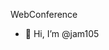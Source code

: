 WebConference
- 👋 Hi, I’m @jam105
<!---
jam105/jam105 is a ✨ special ✨ repository because its `README.md` (this file) appears on your GitHub profile.
You can click the Preview link to take a look at your changes.
--->

